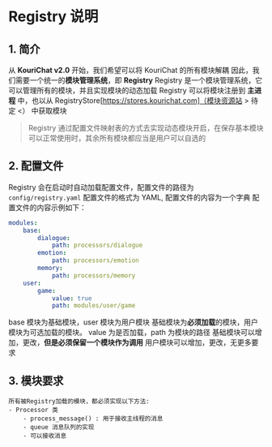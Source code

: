 # Registry 说明
## 1. 简介

 从 **KouriChat v2.0** 开始，我们希望可以将 KouriChat 的所有模块解耦
  因此，我们需要一个统一的**模块管理系统**，即 **Registry**
  Registry 是一个模块管理系统，它可以管理所有的模块，并且实现模块的动态加载
  Registry 可以将模块注册到 **主进程** 中，也以从 RegistryStore[https://stores.kourichat.com]（模块资源站 > 待定 <） 中获取模块

> Registry 通过配置文件映射表的方式去实现动态模块开启，在保存基本模块可以正常使用时，其余所有模块都应当是用户可以自选的

## 2. 配置文件

 Registry 会在启动时自动加载配置文件，配置文件的路径为 `config/registry.yaml`
 配置文件的格式为 YAML, 配置文件的内容为一个字典
 配置文件的内容示例如下：
```yaml
modules:
    base:
        dialogue: 
            path: processors/dialogue
        emotion:
            path: processors/emotion
        memory:
            path: processors/memory
    user:
        game:
            value: true
            path: modules/user/game

```
base 模块为基础模块，user 模块为用户模块
基础模块为**必须加载**的模块，用户模块为可选加载的模块。 value 为是否加载，path 为模块的路径
基础模块可以增加，更改，**但是必须保留一个模块作为调用**
用户模块可以增加，更改，无更多要求

## 3. 模块要求
    所有被Registry加载的模块，都必须实现以下方法:
    - Processor 类
        - process_message() : 用于接收主线程的消息
        - queue 消息队列的实现
        - 可以接收消息